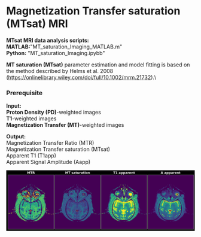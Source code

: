 # __Magnetization Transfer saturation (MTsat) MRI__

__MTsat MRI data analysis scripts:__ \
__MATLAB:__"MT_saturation_Imaging_MATLAB.m" \
__Python:__ "MT_saturation_Imaging.ipybb"

__MT saturation (MTsat)__ parameter estimation and model fitting is based on the method described by Helms et al. 2008 (https://onlinelibrary.wiley.com/doi/full/10.1002/mrm.21732).\

### Prerequisite 
__Input:__ \
__Proton Density (PD)__-weighted images \
__T1__-weighted images \
__Magnetization Transfer (MT)__-weighted images

__Output:__ \
Magnetization Transfer Ratio (MTR) \
Magnetization Transfer saturation (MTsat) \
Apparent T1 (T1app) \
Apparent Signal Amplitude (Aapp) 

![](MT_saturation_imaging_maps.png)
